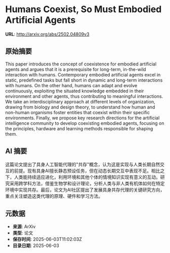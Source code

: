 # Humans Coexist, So Must Embodied Artificial Agents

**URL**: http://arxiv.org/abs/2502.04809v3

## 原始摘要

This paper introduces the concept of coexistence for embodied artificial
agents and argues that it is a prerequisite for long-term, in-the-wild
interaction with humans. Contemporary embodied artificial agents excel in
static, predefined tasks but fall short in dynamic and long-term interactions
with humans. On the other hand, humans can adapt and evolve continuously,
exploiting the situated knowledge embedded in their environment and other
agents, thus contributing to meaningful interactions. We take an
interdisciplinary approach at different levels of organization, drawing from
biology and design theory, to understand how human and non-human organisms
foster entities that coexist within their specific environments. Finally, we
propose key research directions for the artificial intelligence community to
develop coexisting embodied agents, focusing on the principles, hardware and
learning methods responsible for shaping them.


## AI 摘要

这篇论文提出了具身人工智能代理的"共存"概念，认为这是实现与人类长期自然交互的前提。现有具身AI擅长静态预设任务，但在动态长期交互中表现不足。相比之下，人类能持续适应进化，利用环境和其他个体的情境知识实现有意义的互动。研究采用跨学科方法，借鉴生物学和设计理论，分析人类与非人类有机体如何在特定环境中实现共存。最后，论文为AI社区提出了发展具身共存代理的关键研究方向，重点关注塑造这类代理的原理、硬件和学习方法。

## 元数据

- **来源**: ArXiv
- **类型**: 论文
- **保存时间**: 2025-06-03T11:02:03Z
- **目录日期**: 2025-06-03
